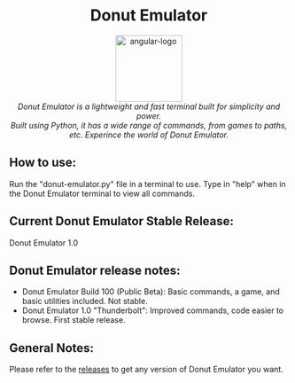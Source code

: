 <h1 align="center">Donut Emulator</h1>

<p align="center">
  <img src="https://user-images.githubusercontent.com/68993968/131216629-815502b4-b5ba-40f0-8a64-d305962d9197.png" alt="angular-logo" width="120px" height="120px"/>
   <br>
  <i>Donut Emulator is a lightweight and fast terminal built for simplicity and power.
    <br> Built using Python, it has a wide range of commands, from games to paths, etc. Experince the world of Donut Emulator.</i>
  <br>
</p>

## How to use:

Run the "donut-emulator.py" file in a terminal to use. Type in "help" when in the Donut Emulator terminal to view all commands.

## Current Donut Emulator Stable Release:

Donut Emulator 1.0

## Donut Emulator release notes:

- Donut Emulator Build 100 (Public Beta): Basic commands, a game, and basic utilities included. Not stable.
- Donut Emulator 1.0 "Thunderbolt": Improved commands, code easier to browse. First stable release.



## General Notes:

Please refer to the [releases](https://github.com/SmashedFrenzy16/donut-emulator/releases) to get any version of Donut Emulator you want.
